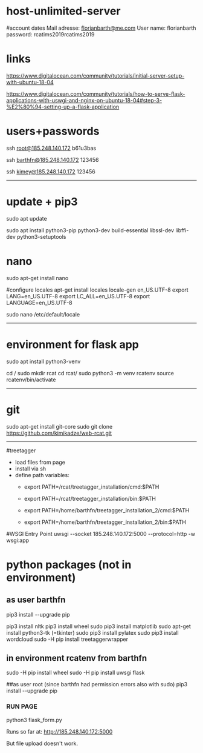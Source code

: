 # host-unlimited-server

#account dates
Mail adresse: florianbarth@me.com
User name: florianbarth
password: rcatims2019rcatims2019


# links
https://www.digitalocean.com/community/tutorials/initial-server-setup-with-ubuntu-18-04

https://www.digitalocean.com/community/tutorials/how-to-serve-flask-applications-with-uswgi-and-nginx-on-ubuntu-18-04#step-3-%E2%80%94-setting-up-a-flask-application


# users+passwords
ssh root@185.248.140.172
b61u3bas

ssh barthfn@185.248.140.172
123456

ssh kimey@185.248.140.172
123456

------------------------------------------------

# update + pip3
sudo apt update

sudo apt install python3-pip python3-dev build-essential libssl-dev libffi-dev python3-setuptools

# nano
sudo apt-get install nano

#configure locales
apt-get install locales
locale-gen en_US.UTF-8
export LANG=en_US.UTF-8
export LC_ALL=en_US.UTF-8
export LANGUAGE=en_US.UTF-8

sudo nano /etc/default/locale

----------------------------------------------

# environment for flask app

sudo apt install python3-venv

cd /
sudo mkdir rcat
cd rcat/
sudo python3 -m venv rcatenv
source rcatenv/bin/activate

----------------------------------------------

# git 
sudo apt-get install git-core
sudo git clone https://github.com/kimikadze/web-rcat.git

----------------------------------------------

#treetagger
- load files from page
- install via sh
- define path variables:
	- export PATH=/rcat/treetagger_installation/cmd:$PATH
	- export PATH=/rcat/treetagger_installation/bin:$PATH

	- export PATH=/home/barthfn/treetagger_installation_2/cmd:$PATH
	- export PATH=/home/barthfn/treetagger_installation_2/bin:$PATH

#WSGI Entry Point
uwsgi --socket 185.248.140.172:5000 --protocol=http -w wsgi:app

# python packages (not in environment)

## as user barthfn
pip3 install --upgrade pip

pip3 install nltk
pip3 install wheel
sudo pip3 install matplotlib
sudo apt-get install python3-tk
(=tkinter)
sudo pip3 install pylatex
sudo pip3 install wordcloud
sudo -H pip install treetaggerwrapper

## in environment rcatenv from barthfn
sudo -H pip install wheel
sudo -H pip install uwsgi flask

##as user root (since barthfn had permission errors also with sudo)
pip3 install --upgrade pip

### RUN PAGE
python3 flask_form.py 

Runs so far at:
http://185.248.140.172:5000

But file upload doesn't work.









